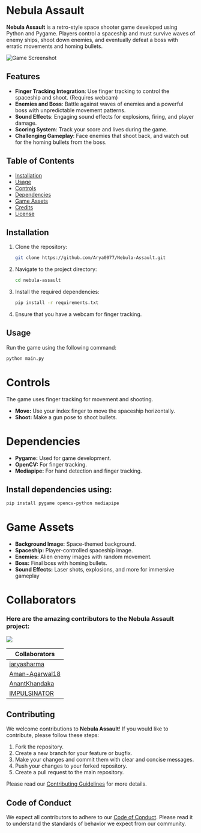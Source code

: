 # Nebula Assault

**Nebula Assault** is a retro-style space shooter game developed using Python and Pygame. Players control a spaceship and must survive waves of enemy ships, shoot down enemies, and eventually defeat a boss with erratic movements and homing bullets.

![Game Screenshot](res/images/output.gif)

## Features

- **Finger Tracking Integration**: Use finger tracking to control the spaceship and shoot. (Requires webcam)
- **Enemies and Boss**: Battle against waves of enemies and a powerful boss with unpredictable movement patterns.
- **Sound Effects**: Engaging sound effects for explosions, firing, and player damage.
- **Scoring System**: Track your score and lives during the game.
- **Challenging Gameplay**: Face enemies that shoot back, and watch out for the homing bullets from the boss.

## Table of Contents

- [Installation](#installation)
- [Usage](#usage)
- [Controls](#controls)
- [Dependencies](#dependencies)
- [Game Assets](#game-assets)
- [Credits](#credits)
- [License](#license)

## Installation

1. Clone the repository:
    ```bash
    git clone https://github.com/Arya0077/Nebula-Assault.git
    ```

2. Navigate to the project directory:
    ```bash
    cd nebula-assault
    ```

3. Install the required dependencies:
    ```bash
    pip install -r requirements.txt
    ```

4. Ensure that you have a webcam for finger tracking.

## Usage

Run the game using the following command:

```bash
python main.py
```

# Controls
The game uses finger tracking for movement and shooting.

- **Move:** Use your index finger to move the spaceship horizontally.
- **Shoot:** Make a gun pose to shoot bullets.

# Dependencies
- **Pygame:** Used for game development.
- **OpenCV:** For finger tracking.
- **Mediapipe:** For hand detection and finger tracking.

## Install dependencies using:
```bash
pip install pygame opencv-python mediapipe
```
# Game Assets
- **Background Image:** Space-themed background.
- **Spaceship:** Player-controlled spaceship image.
- **Enemies:** Alien enemy images with random movement.
- **Boss:** Final boss with homing bullets.
- **Sound Effects:** Laser shots, explosions, and more for immersive gameplay

# Collaborators

### Here are the amazing contributors to the **Nebula Assault** project: 

<a href="https://github.com/iaryasharma/Nebula-assault/graphs/contributors">
  <img src="https://contributors-img.web.app/image?repo=iaryasharma/Nebula-assault" />
</a>

<br>

| Collaborators |
|-------------|
| [iaryasharma](https://github.com/iaryasharma) |
| [Aman-Agarwal18](https://github.com/Aman-Agarwal18) 
| [AnantKhandaka](https://github.com/AnantKhandaka) |
| [IMPULSINATOR](https://github.com/IMPULSINATOR) | 
## Contributing

We welcome contributions to **Nebula Assault**! If you would like to contribute, please follow these steps:

1. Fork the repository.
2. Create a new branch for your feature or bugfix.
3. Make your changes and commit them with clear and concise messages.
4. Push your changes to your forked repository.
5. Create a pull request to the main repository.

Please read our [Contributing Guidelines](CONTRIBUTING.md) for more details.

## Code of Conduct

We expect all contributors to adhere to our [Code of Conduct](CODE_OF_CONDUCT.md). Please read it to understand the standards of behavior we expect from our community.
